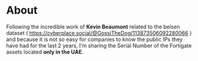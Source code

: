 About
============

Following the incredible work of **Kevin Beaumont** related to the belsen dataset ( https://cyberplace.social/@GossiTheDog/113873506092280066 ) and because it is not so easy for companies to know the public IPs they have had for the last 2 years, I'm sharing the Serial Number of the Fortigate assets located **only in the UAE**.
